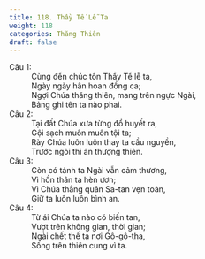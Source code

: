 ```yaml
---
title: 118. Thầy Tế Lễ Ta
weight: 118
categories: Thăng Thiên
draft: false
---
```

<dl><dt>Câu 1:</dt><dd data-verse="1">Cùng đến chúc tôn Thầy Tế lễ ta, <br/>Ngày ngày hân hoan đồng ca; <br/>Ngợi Chúa thăng thiên, mang trên ngực Ngài, <br/>Bảng ghi tên ta nào phai. </dd><dt>Câu 2:</dt><dd data-verse="2">Tại đất Chúa xưa từng đổ huyết ra, <br/>Gội sạch muôn muôn tội ta; <br/>Rày Chúa luôn luôn thay ta cầu nguyền, <br/>Trước ngôi thi ân thượng thiên. </dd><dt>Câu 3:</dt><dd data-verse="3">Còn có tánh ta Ngài vẫn cảm thương, <br/>Vì hồn thân ta hèn ươn; <br/>Vì Chúa thắng quân Sa-tan vẹn toàn, <br/>Giữ ta luôn luôn bình an. </dd><dt>Câu 4:</dt><dd data-verse="4">Từ ái Chúa ta nào có biến tan, <br/>Vượt trên không gian, thời gian; <br/>Ngài chết thế ta nơi Gô-gô-tha, <br/>Sống trên thiên cung vì ta. </dd></dl>